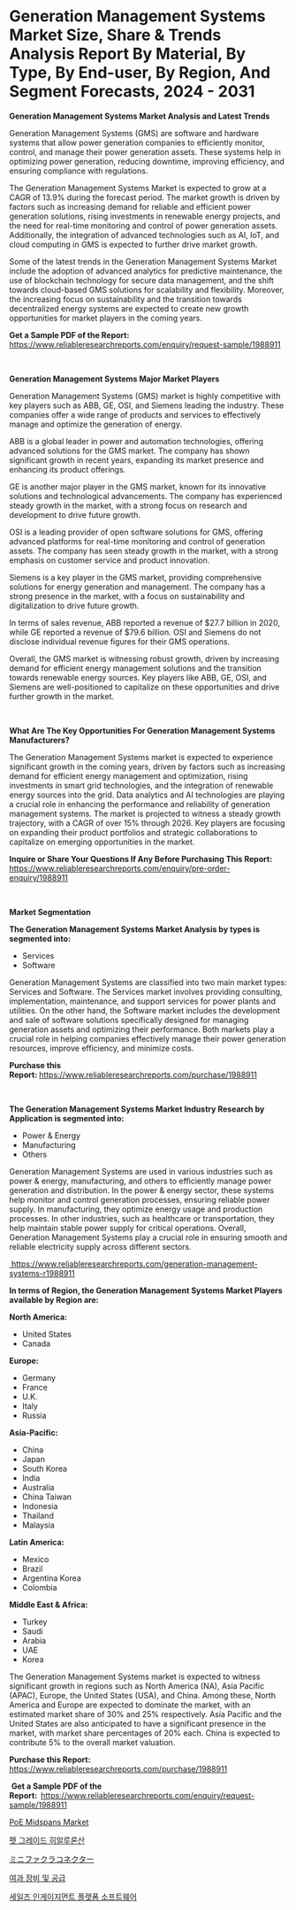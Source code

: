 <p><h1>Generation Management Systems Market Size, Share & Trends Analysis Report By Material, By Type, By End-user, By Region, And Segment Forecasts, 2024 - 2031</h1></p><p><strong>Generation Management Systems Market Analysis and Latest Trends</strong></p>
<p><p>Generation Management Systems (GMS) are software and hardware systems that allow power generation companies to efficiently monitor, control, and manage their power generation assets. These systems help in optimizing power generation, reducing downtime, improving efficiency, and ensuring compliance with regulations.</p><p>The Generation Management Systems Market is expected to grow at a CAGR of 13.9% during the forecast period. The market growth is driven by factors such as increasing demand for reliable and efficient power generation solutions, rising investments in renewable energy projects, and the need for real-time monitoring and control of power generation assets. Additionally, the integration of advanced technologies such as AI, IoT, and cloud computing in GMS is expected to further drive market growth.</p><p>Some of the latest trends in the Generation Management Systems Market include the adoption of advanced analytics for predictive maintenance, the use of blockchain technology for secure data management, and the shift towards cloud-based GMS solutions for scalability and flexibility. Moreover, the increasing focus on sustainability and the transition towards decentralized energy systems are expected to create new growth opportunities for market players in the coming years.</p></p>
<p><strong>Get a Sample PDF of the Report:&nbsp;</strong> <a href="https://www.reliableresearchreports.com/enquiry/request-sample/1988911">https://www.reliableresearchreports.com/enquiry/request-sample/1988911</a></p>
<p>&nbsp;</p>
<p><strong>Generation Management Systems Major Market Players</strong></p>
<p><p>Generation Management Systems (GMS) market is highly competitive with key players such as ABB, GE, OSI, and Siemens leading the industry. These companies offer a wide range of products and services to effectively manage and optimize the generation of energy.</p><p>ABB is a global leader in power and automation technologies, offering advanced solutions for the GMS market. The company has shown significant growth in recent years, expanding its market presence and enhancing its product offerings.</p><p>GE is another major player in the GMS market, known for its innovative solutions and technological advancements. The company has experienced steady growth in the market, with a strong focus on research and development to drive future growth.</p><p>OSI is a leading provider of open software solutions for GMS, offering advanced platforms for real-time monitoring and control of generation assets. The company has seen steady growth in the market, with a strong emphasis on customer service and product innovation.</p><p>Siemens is a key player in the GMS market, providing comprehensive solutions for energy generation and management. The company has a strong presence in the market, with a focus on sustainability and digitalization to drive future growth.</p><p>In terms of sales revenue, ABB reported a revenue of $27.7 billion in 2020, while GE reported a revenue of $79.6 billion. OSI and Siemens do not disclose individual revenue figures for their GMS operations.</p><p>Overall, the GMS market is witnessing robust growth, driven by increasing demand for efficient energy management solutions and the transition towards renewable energy sources. Key players like ABB, GE, OSI, and Siemens are well-positioned to capitalize on these opportunities and drive further growth in the market.</p></p>
<p>&nbsp;</p>
<p><strong>What Are The Key Opportunities For Generation Management Systems Manufacturers?</strong></p>
<p><p>The Generation Management Systems market is expected to experience significant growth in the coming years, driven by factors such as increasing demand for efficient energy management and optimization, rising investments in smart grid technologies, and the integration of renewable energy sources into the grid. Data analytics and AI technologies are playing a crucial role in enhancing the performance and reliability of generation management systems. The market is projected to witness a steady growth trajectory, with a CAGR of over 15% through 2026. Key players are focusing on expanding their product portfolios and strategic collaborations to capitalize on emerging opportunities in the market.</p></p>
<p><strong>Inquire or Share Your Questions If Any Before Purchasing This Report:</strong> <a href="https://www.reliableresearchreports.com/enquiry/pre-order-enquiry/1988911">https://www.reliableresearchreports.com/enquiry/pre-order-enquiry/1988911</a></p>
<p>&nbsp;</p>
<p><strong>Market Segmentation</strong></p>
<p><strong>The Generation Management Systems Market Analysis by types is segmented into:</strong></p>
<p><ul><li>Services</li><li>Software</li></ul></p>
<p><p>Generation Management Systems are classified into two main market types: Services and Software. The Services market involves providing consulting, implementation, maintenance, and support services for power plants and utilities. On the other hand, the Software market includes the development and sale of software solutions specifically designed for managing generation assets and optimizing their performance. Both markets play a crucial role in helping companies effectively manage their power generation resources, improve efficiency, and minimize costs.</p></p>
<p><strong>Purchase this Report:&nbsp;</strong><a href="https://www.reliableresearchreports.com/purchase/1988911">https://www.reliableresearchreports.com/purchase/1988911</a></p>
<p>&nbsp;</p>
<p><strong>The Generation Management Systems Market Industry Research by Application is segmented into:</strong></p>
<p><ul><li>Power & Energy</li><li>Manufacturing</li><li>Others</li></ul></p>
<p><p>Generation Management Systems are used in various industries such as power & energy, manufacturing, and others to efficiently manage power generation and distribution. In the power & energy sector, these systems help monitor and control generation processes, ensuring reliable power supply. In manufacturing, they optimize energy usage and production processes. In other industries, such as healthcare or transportation, they help maintain stable power supply for critical operations. Overall, Generation Management Systems play a crucial role in ensuring smooth and reliable electricity supply across different sectors.</p></p>
<p><a href="https://www.reliableresearchreports.com/generation-management-systems-r1988911">&nbsp;https://www.reliableresearchreports.com/generation-management-systems-r1988911</a></p>
<p><strong>In terms of Region, the Generation Management Systems Market Players available by Region are:</strong></p>
<p>
    <p> <strong> North America: </strong>
        <ul>
            <li>United States</li>
            <li>Canada</li>
        </ul>
        </p> 
    <p> <strong> Europe: </strong>
        <ul>
            <li>Germany</li>
            <li>France</li>
            <li>U.K.</li>
            <li>Italy</li>
            <li>Russia</li>
        </ul>
        </p> 
    <p> <strong> Asia-Pacific: </strong>
        <ul>
            <li>China</li>
            <li>Japan</li>
            <li>South Korea</li>
            <li>India</li>
            <li>Australia</li>
            <li>China Taiwan</li>
            <li>Indonesia</li>
            <li>Thailand</li>
            <li>Malaysia</li>
        </ul>
        </p> 
    <p> <strong> Latin America: </strong>
        <ul>
            <li>Mexico</li>
            <li>Brazil</li>
            <li>Argentina Korea</li>
            <li>Colombia</li>
        </ul>
        </p> 
    <p> <strong> Middle East & Africa: </strong>
        <ul>
            <li>Turkey</li>
            <li>Saudi</li>
            <li>Arabia</li>
            <li>UAE</li>
            <li>Korea</li>
        </ul>
    </p>
    </p>
<p><p>The Generation Management Systems market is expected to witness significant growth in regions such as North America (NA), Asia Pacific (APAC), Europe, the United States (USA), and China. Among these, North America and Europe are expected to dominate the market, with an estimated market share of 30% and 25% respectively. Asia Pacific and the United States are also anticipated to have a significant presence in the market, with market share percentages of 20% each. China is expected to contribute 5% to the overall market valuation.</p></p>
<p><strong>Purchase this Report: </strong><a href="https://www.reliableresearchreports.com/purchase/1988911">https://www.reliableresearchreports.com/purchase/1988911</a></p>
<p>&nbsp;<strong>Get a Sample PDF of the Report:&nbsp;&nbsp;</strong><a href="https://www.reliableresearchreports.com/enquiry/request-sample/1988911">https://www.reliableresearchreports.com/enquiry/request-sample/1988911</a></p>
<p><strong></strong></p>
<p><p><a href="https://github.com/liliskanaya73/Market-Research-Report-List-1/blob/main/poe-midspans-market.md">PoE Midspans Market</a></p><p><a href="https://medium.com/@fly879567/%ED%8E%AB-%EB%93%B1%EA%B8%89-%ED%9E%88%EC%95%8C%EB%A3%A8%EB%A1%A0%EC%82%B0-%EC%8B%9C%EC%9E%A5-%EA%B7%9C%EB%AA%A8%EB%8A%94-%EC%9D%98-%EC%97%B0%ED%8F%89%EA%B7%A0-%EC%84%B1%EC%9E%A5%EB%A5%A0%EB%A1%9C-%EC%84%B1%EC%9E%A5%ED%95%98%EA%B3%A0-%EC%9E%88%EC%9C%BC%EB%A9%B0-%EC%9D%B4-%EB%B3%B4%EA%B3%A0%EC%84%9C%EB%8A%94-%EC%9C%A0%ED%98%95-%EC%9D%91%EC%9A%A9-%EC%84%B1%EC%9E%A5-%EB%B0%8F-2024%EB%85%84%EB%B6%80%ED%84%B0-2031%EB%85%84%EA%B9%8C%EC%A7%80%EC%9D%98-%EC%98%88%EC%B8%A1-%EB%B6%84%EC%84%9D%EC%9D%84-%EB%8B%A4%EB%A3%A8%EA%B3%A0-%EC%9E%88%EC%8A%B5%EB%8B%88%EB%8B%A4-badfa66755fd">펫 그레이드 히알루론산</a></p><p><a href="https://medium.com/@hugofirst21/minifakra%E3%82%B3%E3%83%8D%E3%82%AF%E3%82%BF%E5%B8%82%E5%A0%B4%E3%82%B7%E3%82%A7%E3%82%A2-%E5%B8%82%E5%A0%B4%E5%88%86%E6%9E%90-%E6%88%90%E9%95%B7%E3%83%88%E3%83%AC%E3%83%B3%E3%83%89%E3%81%8A%E3%82%88%E3%81%B3%E4%BA%88%E6%B8%AC-2024%E5%B9%B4-2031%E5%B9%B4-758805ad10a0">ミニファクラコネクター</a></p><p><a href="https://github.com/rahat-gis/Market-Research-Report-List-1/blob/main/7343839159197.md">여과 장비 및 공급</a></p><p><a href="https://medium.com/@juddmetz/%EA%B8%80%EB%A1%9C%EB%B2%8C-%EC%98%81%EC%97%85-%EC%B0%B8%EC%97%AC-%ED%94%8C%EB%9E%AB%ED%8F%BC-%EC%86%8C%ED%94%84%ED%8A%B8%EC%9B%A8%EC%96%B4-%EC%8B%9C%EC%9E%A5-%EA%B7%9C%EB%AA%A8%EB%8A%94-2024%EB%85%84%EB%B6%80%ED%84%B0-2031%EB%85%84%EA%B9%8C%EC%A7%80-%EC%9D%98-cagr%EB%A5%BC-%EA%B2%BD%ED%97%98%ED%95%A0-%EA%B2%83%EC%9C%BC%EB%A1%9C-%EC%82%B0%EC%97%85-%EC%A0%84%EB%A7%9D%EC%97%90-%EB%94%B0%EB%A5%B4%EB%A9%B4-%EC%98%88%EC%83%81%EB%90%A9%EB%8B%88%EB%8B%A4-a9e9606174e1">세일즈 인게이지먼트 플랫폼 소프트웨어</a></p></p>